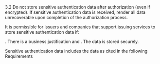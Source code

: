 3.2 Do not store sensitive authentication 
data after authorization (even if encrypted). 
If sensitive authentication data is received, 
render all data unrecoverable upon 
completion of the authorization process. 

It is permissible for issuers and companies 
that support issuing services to store 
sensitive authentication data if: 

. There is a business justification and 
. The data is stored securely. 


Sensitive authentication data includes the 
data as cited in the following Requirements 

